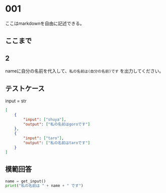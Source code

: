 # 001

ここはmarkdownを自由に記述できる。

ここまで
---
## 2

nameに自分の名前を代入して、`私の名前は(自分の名前)です` を出力してください。

## テストケース
input = str
```json
[
	{
		"input": ["shuya"],
		"output": ["私の名前はgoroです"]
  	},
	{
		"input": ["taro"],
		"output": ["私の名前はtaroです"]
	}
]
```

## 模範回答
```python
name = get_input()
print("私の名前は " + name + " です")
```